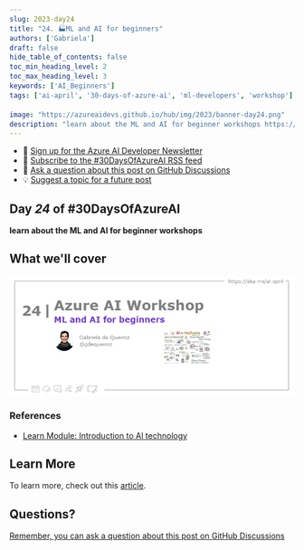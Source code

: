 ```yaml
---
slug: 2023-day24
title: "24. 🏭ML and AI for beginners"
authors: ['Gabriela']
draft: false
hide_table_of_contents: false
toc_min_heading_level: 2
toc_max_heading_level: 3
keywords: ['AI_Beginners']
tags: ['ai-april', '30-days-of-azure-ai', 'ml-developers', 'workshop']

image: "https://azureaidevs.github.io/hub/img/2023/banner-day24.png"
description: "learn about the ML and AI for beginner workshops https://azureaidevs.github.io/hub/blog/2023-day24 #30DaysOfAzureAI #AzureAiDevs #AI #MachineLearning"
---
```


<head>

  <meta property="og:url" content="https://azureaidevs.github.io/hub/blog/2023-day24" />
  <meta property="og:title" content="ML and AI for beginners" />
  <meta property="og:description" content="learn about the ML and AI for beginner workshops https://azureaidevs.github.io/hub/blog/2023-day24 #30DaysOfAzureAI #AzureAiDevs #AI #MachineLearning" />
  <meta property="og:image" content="https://azureaidevs.github.io/hub/img/2023/banner-day24.png" />
  <meta property="og:type" content="article" />
  <meta property="og:site_name" content="Azure AI Developer" />
  

  <link rel="canonical" href="https://github.com/microsoft/ML-For-Beginners"  />

</head>

- 📧 [Sign up for the Azure AI Developer Newsletter](https://aka.ms/azure-ai-dev-newsletter)
- 📰 [Subscribe to the #30DaysOfAzureAI RSS feed](https://azureaidevs.github.io/hub/blog/rss.xml)
- 📌 [Ask a question about this post on GitHub Discussions](https://github.com/AzureAiDevs/hub/discussions/categories/24-ml-and-ai-for-beginners)
- 💡 [Suggest a topic for a future post](https://github.com/AzureAiDevs/hub/discussions/categories/call-for-content)

## Day _24_ of #30DaysOfAzureAI

<!-- README
The following description is also used for the tweet. So it should be action oriented and grab attention 
If you update the description, please update the description: in the frontmatter as well.
-->

**learn about the ML and AI for beginner workshops**

<!-- README
The following is the intro to the post. It should be a short teaser for the post.
-->



## What we'll cover

<!-- README
The following list is the main points of the post. There should be 3-4 main points.
 -->




<!-- 
- Main point 1
- Main point 2
- Main point 3 
- Main point 4
-->

![Image banner for day 24](./../../../static/img/2023/banner-day24.png)

<!-- README
Add or update a list relevant references here. These could be links to other blog posts, Microsoft Learn Module, videos, or other resources.
-->


### References

- [Learn Module: Introduction to AI technology](https://learn.microsoft.com/training/modules/introduction-to-ai-technology?WT.mc_id=aiml-89446-dglover)


<!-- README
The following is the body of the post. It should be an overview of the post that you are referencing.
See the Learn More section, if you supplied a canonical link, then will be displayed here.
-->




## Learn More

To learn more, check out this [article](https://github.com/microsoft/ML-For-Beginners).


## Questions?

[Remember, you can ask a question about this post on GitHub Discussions](https://github.com/AzureAiDevs/Discussions/discussions/categories/24-ml-and-ai-for-beginners)